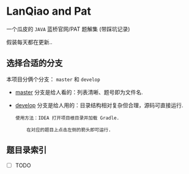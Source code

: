 # LanQiao and Pat
  
一个瓜皮的 `JAVA` 蓝桥官网/PAT 题解集 (带踩坑记录)

假装每天都在更新..  

## 选择合适的分支

本项目分俩个分支： `master` 和 `develop`

* [master](https://github.com/Biubang/Lanqiao/tree/master) 分支是给人看的：列表清晰、题号即为文件名.

* [develop](https://github.com/Biubang/Lanqiao/tree/develop) 分支是给人用的：目录结构相对复杂但合理，源码可直接运行.

	```
	使用方法：IDEA 打开项目根目录并加载 Gradle.

		在对应的题目上点击左侧的箭头即可运行.
	```  
	
## 题目录索引  

   - [ ] TODO 